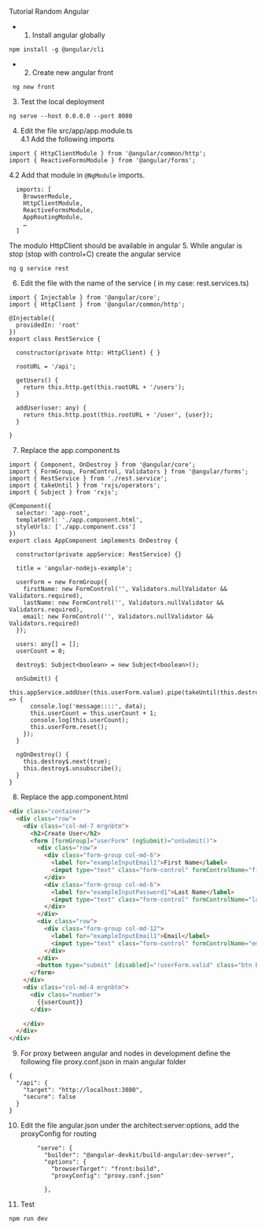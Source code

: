 Tutorial Random Angular

* 1. Install angular globally
```
npm install -g @angular/cli
```
* 2. Create new angular front
```
 ng new front 
```
3. Test the local deployment
```
ng serve --host 0.0.0.0 --port 8080
```
4. Edit the file src/app/app.module.ts 	
  4.1 Add the following imports
  ```
import { HttpClientModule } from '@angular/common/http';
import { ReactiveFormsModule } from '@angular/forms';
```
4.2 Add that module in `@NgModule` imports.
```
  imports: [
    BrowserModule,
    HttpClientModule,
    ReactiveFormsModule,
    AppRoutingModule,
    …
  ]
```
The modulo HttpClient should be available in angular
5. While angular is stop (stop with control+C) create the angular service
```
ng g service rest
```
6. Edit the file with the name of the service ( in my case: rest.services.ts) 
```
import { Injectable } from '@angular/core';
import { HttpClient } from '@angular/common/http';

@Injectable({
  providedIn: 'root'
})
export class RestService {

  constructor(private http: HttpClient) { }

  rootURL = '/api';

  getUsers() {
    return this.http.get(this.rootURL + '/users');
  }

  addUser(user: any) {
    return this.http.post(this.rootURL + '/user', {user});
  }

}
```
7. Replace the app.component.ts
```
import { Component, OnDestroy } from '@angular/core';
import { FormGroup, FormControl, Validators } from '@angular/forms';
import { RestService } from './rest.service';
import { takeUntil } from 'rxjs/operators';
import { Subject } from 'rxjs';

@Component({
  selector: 'app-root',
  templateUrl: './app.component.html',
  styleUrls: ['./app.component.css']
})
export class AppComponent implements OnDestroy {

  constructor(private appService: RestService) {}

  title = 'angular-nodejs-example';

  userForm = new FormGroup({
    firstName: new FormControl('', Validators.nullValidator && Validators.required),
    lastName: new FormControl('', Validators.nullValidator && Validators.required),
    email: new FormControl('', Validators.nullValidator && Validators.required)
  });

  users: any[] = [];
  userCount = 0;

  destroy$: Subject<boolean> = new Subject<boolean>();

  onSubmit() {
    this.appService.addUser(this.userForm.value).pipe(takeUntil(this.destroy$)).subscribe(data => {
      console.log('message::::', data);
      this.userCount = this.userCount + 1;
      console.log(this.userCount);
      this.userForm.reset();
    });
  }

  ngOnDestroy() {
    this.destroy$.next(true);
    this.destroy$.unsubscribe();
  }
}
```
8. Replace the app.component.html
```html
<div class="container">
  <div class="row">
    <div class="col-md-7 mrgnbtm">
      <h2>Create User</h2>
      <form [formGroup]="userForm" (ngSubmit)="onSubmit()">
        <div class="row">
          <div class="form-group col-md-6">
            <label for="exampleInputEmail1">First Name</label>
            <input type="text" class="form-control" formControlName="firstName" id="exampleInputEmail1" aria-describedby="emailHelp" placeholder="First Name">
          </div>
          <div class="form-group col-md-6">
            <label for="exampleInputPassword1">Last Name</label>
            <input type="text" class="form-control" formControlName="lastName" id="exampleInputPassword1" placeholder="Last Name">
          </div>
        </div>
        <div class="row">
          <div class="form-group col-md-12">
            <label for="exampleInputEmail1">Email</label>
            <input type="text" class="form-control" formControlName="email" id="exampleInputEmail1" aria-describedby="emailHelp" placeholder="Email">
          </div>
        </div>
        <button type="submit" [disabled]="!userForm.valid" class="btn btn-danger">Create</button>
      </form>
    </div>
    <div class="col-md-4 mrgnbtm">
      <div class="number">
        {{userCount}}
      </div>

    </div>
  </div>
</div>
```

9. For proxy between angular and nodes in development define the following file proxy.conf.json in main angular folder
```
{
  "/api": {
    "target": "http://localhost:3080",
    "secure": false
  }
}
```
10. Edit the file angular.json under the architect:server:options, add the proxyConfig for routing
```
        "serve": {
          "builder": "@angular-devkit/build-angular:dev-server",
          "options": {
            "browserTarget": "front:build",
            "proxyConfig": "proxy.conf.json"

          },
```
11. Test
```
npm run dev   
```

